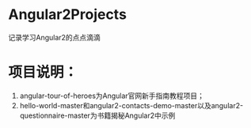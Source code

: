 # Angular2Projects
记录学习Angular2的点点滴滴
# 项目说明：
1. angular-tour-of-heroes为Angular官网新手指南教程项目；
2. hello-world-master和angular2-contacts-demo-master以及angular2-questionnaire-master为书籍揭秘Angular2中示例
